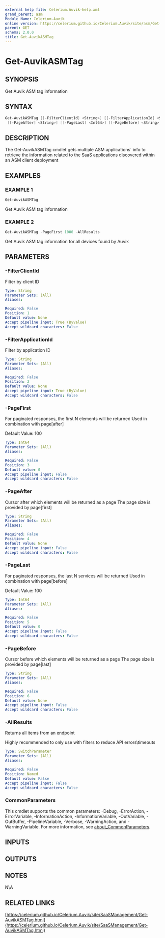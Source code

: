 ```yaml
---
external help file: Celerium.Auvik-help.xml
grand_parent: asm
Module Name: Celerium.Auvik
online version: https://celerium.github.io/Celerium.Auvik/site/asm/Get-AuvikASMTag.html
parent: GET
schema: 2.0.0
title: Get-AuvikASMTag
---
```


# Get-AuvikASMTag

## SYNOPSIS
Get Auvik ASM tag information

## SYNTAX

```powershell
Get-AuvikASMTag [[-FilterClientId] <String>] [[-FilterApplicationId] <String>] [[-PageFirst] <Int64>]
 [[-PageAfter] <String>] [[-PageLast] <Int64>] [[-PageBefore] <String>] [-AllResults] [<CommonParameters>]
```

## DESCRIPTION
The Get-AuvikASMTag cmdlet gets multiple ASM applications' info
to retrieve the information related to the SaaS applications discovered
within an ASM client deployment

## EXAMPLES

### EXAMPLE 1
```powershell
Get-AuvikASMTag
```

Get Auvik ASM tag information

### EXAMPLE 2
```powershell
Get-AuvikASMTag -PageFirst 1000 -AllResults
```

Get Auvik ASM tag information for all devices found by Auvik

## PARAMETERS

### -FilterClientId
Filter by client ID

```yaml
Type: String
Parameter Sets: (All)
Aliases:

Required: False
Position: 1
Default value: None
Accept pipeline input: True (ByValue)
Accept wildcard characters: False
```

### -FilterApplicationId
Filter by application ID

```yaml
Type: String
Parameter Sets: (All)
Aliases:

Required: False
Position: 2
Default value: None
Accept pipeline input: True (ByValue)
Accept wildcard characters: False
```

### -PageFirst
For paginated responses, the first N elements will be returned
Used in combination with page\[after\]

Default Value: 100

```yaml
Type: Int64
Parameter Sets: (All)
Aliases:

Required: False
Position: 3
Default value: 0
Accept pipeline input: False
Accept wildcard characters: False
```

### -PageAfter
Cursor after which elements will be returned as a page
The page size is provided by page\[first\]

```yaml
Type: String
Parameter Sets: (All)
Aliases:

Required: False
Position: 4
Default value: None
Accept pipeline input: False
Accept wildcard characters: False
```

### -PageLast
For paginated responses, the last N services will be returned
Used in combination with page\[before\]

Default Value: 100

```yaml
Type: Int64
Parameter Sets: (All)
Aliases:

Required: False
Position: 5
Default value: 0
Accept pipeline input: False
Accept wildcard characters: False
```

### -PageBefore
Cursor before which elements will be returned as a page
The page size is provided by page\[last\]

```yaml
Type: String
Parameter Sets: (All)
Aliases:

Required: False
Position: 6
Default value: None
Accept pipeline input: False
Accept wildcard characters: False
```

### -AllResults
Returns all items from an endpoint

Highly recommended to only use with filters to reduce API errors\timeouts

```yaml
Type: SwitchParameter
Parameter Sets: (All)
Aliases:

Required: False
Position: Named
Default value: False
Accept pipeline input: False
Accept wildcard characters: False
```

### CommonParameters
This cmdlet supports the common parameters: -Debug, -ErrorAction, -ErrorVariable, -InformationAction, -InformationVariable, -OutVariable, -OutBuffer, -PipelineVariable, -Verbose, -WarningAction, and -WarningVariable. For more information, see [about_CommonParameters](http://go.microsoft.com/fwlink/?LinkID=113216).

## INPUTS

## OUTPUTS

## NOTES
N\A

## RELATED LINKS

[https://celerium.github.io/Celerium.Auvik/site/SaaSManagement/Get-AuvikASMTag.html](https://celerium.github.io/Celerium.Auvik/site/SaaSManagement/Get-AuvikASMTag.html)

